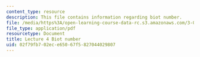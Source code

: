 ```yaml
---
content_type: resource
description: This file contains information regarding biot number.
file: /media/https%3A/open-learning-course-data-rc.s3.amazonaws.com/3-044-materials-processing-spring-2013/02f79fb702ece65067f5827044029807_MIT3_044S13_Lec04.pdf
file_type: application/pdf
resourcetype: Document
title: Lecture 4 Biot number
uid: 02f79fb7-02ec-e650-67f5-827044029807
---
```

